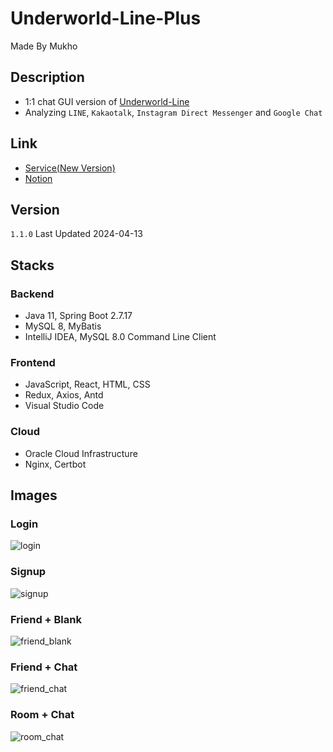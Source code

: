 # Underworld-Line-Plus

Made By Mukho

## Description

- 1:1 chat GUI version of [Underworld-Line](https://github.com/mukhoplus/Underworld-Line)
- Analyzing `LINE`, `Kakaotalk`, `Instagram Direct Messenger` and `Google Chat`

## Link

- [Service(New Version)](http://linepro.mukho.r-e.kr/)
- [Notion](https://boom-dead-1ee.notion.site/Underworld-LINE-Plus-f0486d63b4344258af8a3fa68ace88f6?pvs=4)

## Version

`1.1.0` Last Updated 2024-04-13

## Stacks

### Backend

- Java 11, Spring Boot 2.7.17
- MySQL 8, MyBatis
- IntelliJ IDEA, MySQL 8.0 Command Line Client

### Frontend

- JavaScript, React, HTML, CSS
- Redux, Axios, Antd
- Visual Studio Code

### Cloud

- Oracle Cloud Infrastructure
- Nginx, Certbot

## Images

### Login

![login](https://github.com/mukhoplus/Underworld-LINE-Plus/assets/67003627/4628e44e-9c44-4fd7-82f7-8176f8c3e8f4)

### Signup

![signup](https://github.com/mukhoplus/Underworld-LINE-Plus/assets/67003627/9230fb4f-4e69-4515-a0d0-0f125441a035)

### Friend + Blank

![friend_blank](https://github.com/mukhoplus/Underworld-LINE-Plus/assets/67003627/b0e8864a-5fae-4bbe-8531-079e03ec0541)

### Friend + Chat

![friend_chat](https://github.com/mukhoplus/Underworld-LINE-Plus/assets/67003627/5f0d3fff-f7c8-45db-93a8-e3bbdd7cc1e2)

### Room + Chat

![room_chat](https://github.com/mukhoplus/Underworld-LINE-Plus/assets/67003627/9c20e7cf-257f-497c-8ea3-d0b8c082623b)
